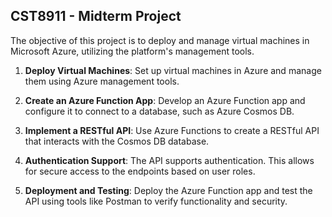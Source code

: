 ## CST8911 - Midterm Project 

The objective of this project is to deploy and manage virtual machines in Microsoft Azure, utilizing the platform's management tools.

1. **Deploy Virtual Machines**: Set up virtual machines in Azure and manage them using Azure management tools.

2. **Create an Azure Function App**: Develop an Azure Function app and configure it to connect to a database, such as Azure Cosmos DB.

3. **Implement a RESTful API**: Use Azure Functions to create a RESTful API that interacts with the Cosmos DB database.

4. **Authentication Support**: The API supports authentication. This allows for secure access to the endpoints based on user roles.

5. **Deployment and Testing**: Deploy the Azure Function app and test the API using tools like Postman to verify functionality and security.

